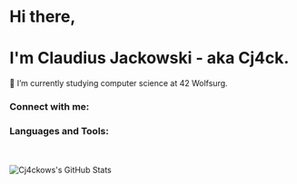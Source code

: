 # Hi there, 
# I'm Claudius Jackowski - aka Cj4ck.

🌱 I’m currently studying computer science at 42 Wolfsurg.

### Connect with me:

### Languages and Tools:

<br />
<br />

  <img align="left" alt="Cj4ckows's GitHub Stats" src="https://github-readme-stats.vercel.app/api?username=cj4ck&show_icons=true&hide_border=false&title_color=ff652f&icon_color=FFE400&bg_color=09131B&text_color=ffffff&border_color=0c1a25" />

</details>

[website]: 
[twitter]: 
[youtube]: 
[instagram]: 
[linkedin]: https://www.linkedin.com/in/claudiusz-jackowski-226195207
